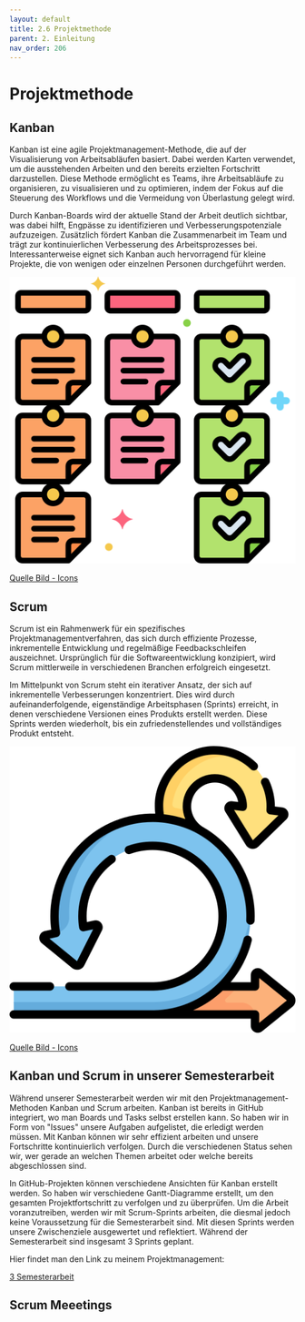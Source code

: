 ```yaml
---
layout: default
title: 2.6 Projektmethode
parent: 2. Einleitung
nav_order: 206
---
```


# Projektmethode

## Kanban

Kanban ist eine agile Projektmanagement-Methode, die auf der Visualisierung von Arbeitsabläufen basiert. Dabei werden Karten verwendet, um die ausstehenden Arbeiten und den bereits erzielten Fortschritt darzustellen. Diese Methode ermöglicht es Teams, ihre Arbeitsabläufe zu organisieren, zu visualisieren und zu optimieren, indem der Fokus auf die Steuerung des Workflows und die Vermeidung von Überlastung gelegt wird.

Durch Kanban-Boards wird der aktuelle Stand der Arbeit deutlich sichtbar, was dabei hilft, Engpässe zu identifizieren und Verbesserungspotenziale aufzuzeigen. Zusätzlich fördert Kanban die Zusammenarbeit im Team und trägt zur kontinuierlichen Verbesserung des Arbeitsprozesses bei. Interessanterweise eignet sich Kanban auch hervorragend für kleine Projekte, die von wenigen oder einzelnen Personen durchgeführt werden.

![Kanban Board](../ressources/icons/kanban.png)

[Quelle Bild - Icons](../anhang/quellen.html#54-icons)
## Scrum

Scrum ist ein Rahmenwerk für ein spezifisches Projektmanagementverfahren, das sich durch effiziente Prozesse, inkrementelle Entwicklung und regelmäßige Feedbackschleifen auszeichnet. Ursprünglich für die Softwareentwicklung konzipiert, wird Scrum mittlerweile in verschiedenen Branchen erfolgreich eingesetzt.

Im Mittelpunkt von Scrum steht ein iterativer Ansatz, der sich auf inkrementelle Verbesserungen konzentriert. Dies wird durch aufeinanderfolgende, eigenständige Arbeitsphasen (Sprints) erreicht, in denen verschiedene Versionen eines Produkts erstellt werden. Diese Sprints werden wiederholt, bis ein zufriedenstellendes und vollständiges Produkt entsteht.

![Scrum](../ressources/icons/scrum.png)

[Quelle Bild - Icons](../anhang/quellen.html#54-icons)


## Kanban und Scrum in unserer Semesterarbeit

Während unserer Semesterarbeit werden wir mit den Projektmanagement-Methoden Kanban und Scrum arbeiten. Kanban ist bereits in GitHub integriert, wo man Boards und Tasks selbst erstellen kann. So haben wir in Form von "Issues" unsere Aufgaben aufgelistet, die erledigt werden müssen. Mit Kanban können wir sehr effizient arbeiten und unsere Fortschritte kontinuierlich verfolgen. Durch die verschiedenen Status sehen wir, wer gerade an welchen Themen arbeitet oder welche bereits abgeschlossen sind.

In GitHub-Projekten können verschiedene Ansichten für Kanban erstellt werden. So haben wir verschiedene Gantt-Diagramme erstellt, um den gesamten Projektfortschritt zu verfolgen und zu überprüfen. Um die Arbeit voranzutreiben, werden wir mit Scrum-Sprints arbeiten, die diesmal jedoch keine Voraussetzung für die Semesterarbeit sind. Mit diesen Sprints werden unsere Zwischenziele ausgewertet und reflektiert. Während der Semesterarbeit sind insgesamt 3 Sprints geplant.

Hier findet man den Link zu meinem Projektmanagement:

[3 Semesterarbeit](https://github.com/users/Euthal02/projects/4/views/2)

## Scrum Meeetings